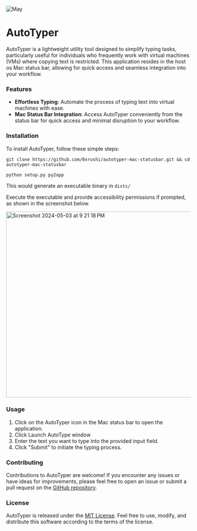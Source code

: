 
![May ](https://github.com/0xrushi/autotyper-mac-statusbar/assets/6279035/07d3b367-7393-4954-9f77-89f7c4e7e2a0)

# AutoTyper

AutoTyper is a lightweight utility tool designed to simplify typing tasks, particularly useful for individuals who frequently work with virtual machines (VMs) where copying text is restricted. This application resides in the host os Mac status bar, allowing for quick access and seamless integration into your workflow.

### Features

- **Effortless Typing**: Automate the process of typing text into virtual machines with ease.
- **Mac Status Bar Integration**: Access AutoTyper conveniently from the status bar for quick access and minimal disruption to your workflow.

### Installation

To install AutoTyper, follow these simple steps:

```
git clone https://github.com/0xrushi/autotyper-mac-statusbar.git && cd autotyper-mac-statusbar

python setup.py py2app
```

This would generate an executable binary in `dists/`

Execute the executable and provide accessibility permissions if prompted, as shown in the screenshot below.

<img width="507" alt="Screenshot 2024-05-03 at 9 21 18 PM" src="https://github.com/0xrushi/autotyper-mac-statusbar/assets/6279035/274ea70f-5402-4fb4-ae4d-9b33698cfec8">

### Usage

1. Click on the AutoTyper icon in the Mac status bar to open the application.
2. Click Launch AutoType window
3. Enter the text you want to type into the provided input field.
4. Click "Submit" to initiate the typing process.

### Contributing

Contributions to AutoTyper are welcome! If you encounter any issues or have ideas for improvements, please feel free to open an issue or submit a pull request on the [GitHub repository](https://github.com/0xrushi/autotyper-mac-statusbar/).

### License

AutoTyper is released under the [MIT License](https://github.com/0xrushi/autotyper-mac-statusbar/blob/main/LICENSE). Feel free to use, modify, and distribute this software according to the terms of the license.
